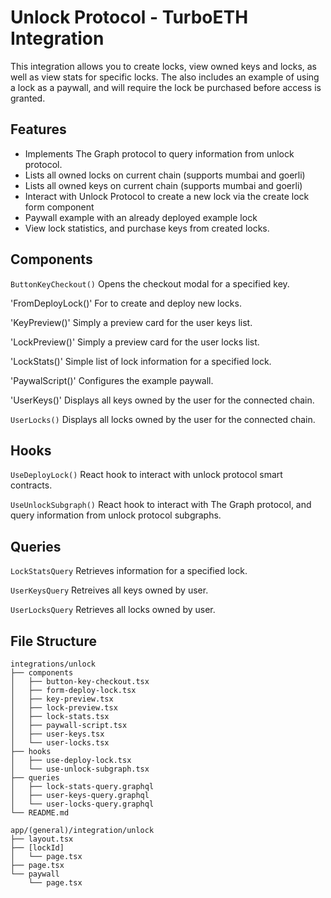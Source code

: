 # Unlock Protocol - TurboETH Integration

This integration allows you to create locks, view owned keys and locks, as well as view stats for specific locks.
The also includes an example of using a lock as a paywall, and will require the lock be purchased before access is granted.

## Features

- Implements The Graph protocol to query information from unlock protocol.
- Lists all owned locks on current chain (supports mumbai and goerli)
- Lists all owned keys on current chain (supports mumbai and goerli)
- Interact with Unlock Protocol to create a new lock via the create lock form component
- Paywall example with an already deployed example lock
- View lock statistics, and purchase keys from created locks.

## Components

`ButtonKeyCheckout()`
Opens the checkout modal for a specified key.

'FromDeployLock()'
For to create and deploy new locks.

'KeyPreview()'
Simply a preview card for the user keys list.

'LockPreview()'
Simply a preview card for the user locks list.

'LockStats()'
Simple list of lock information for a specified lock.

'PaywalScript()'
Configures the example paywall.

'UserKeys()'
Displays all keys owned by the user for the connected chain.

`UserLocks()`
Displays all locks owned by the user for the connected chain.

## Hooks

`UseDeployLock()`
React hook to interact with unlock protocol smart contracts.

`UseUnlockSubgraph()`
React hook to interact with The Graph protocol, and query information
from unlock protocol subgraphs.

## Queries

`LockStatsQuery`
Retrieves information for a specified lock.

`UserKeysQuery`
Retreives all keys owned by user.

`UserLocksQuery`
Retrieves all locks owned by user.

## File Structure

```
integrations/unlock
├── components
│   ├── button-key-checkout.tsx
│   ├── form-deploy-lock.tsx
│   ├── key-preview.tsx
│   ├── lock-preview.tsx
│   ├── lock-stats.tsx
│   ├── paywall-script.tsx
│   ├── user-keys.tsx
│   └── user-locks.tsx
├── hooks
│   ├── use-deploy-lock.tsx
│   └── use-unlock-subgraph.tsx
├── queries
│   ├── lock-stats-query.graphql
│   ├── user-keys-query.graphql
│   └── user-locks-query.graphql
└── README.md

app/(general)/integration/unlock
├── layout.tsx
├── [lockId]
│   └── page.tsx
├── page.tsx
└── paywall
    └── page.tsx
```
